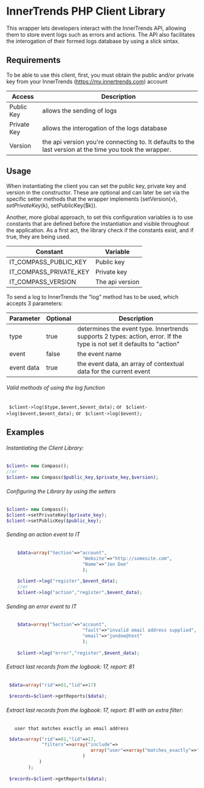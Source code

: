  InnerTrends PHP Client Library
===================
 This wrapper lets developers interact with the InnerTrends API, allowing them to store event logs such as errors and actions. 
 The API also facilitates the interogation of their formed logs database by using a slick sintax.
                                        
 Requirements
-----
 To be able to use this client, first, you must obtain the public and/or private key from your InnerTrends (https://my.innertrends.com) account                                        

 Access | Description
 --- | ---
 Public Key | allows the sending of logs
 Private Key | allows the interogation of the logs database
 Version | the api version you're connecting to. It defaults to the last version at the time you took the wrapper.

 Usage
-----
 When instantiating the client you can set the public key, private key and version in the constructor.    These are optional and can later be set via the specific setter methods that the wrapper implements (setVersion($v), setPrivateKey($k), setPublicKey($k)).

 Another, more global approach, to set this configuration variables is to use constants that are defined before the instantiation and visible throughout the application. As a first act, the library check if the constants exist, and if true, they are being used.

Constant | Variable
--- | ---
IT_COMPASS_PUBLIC_KEY | Public key
IT_COMPASS_PRIVATE_KEY | Private key
IT_COMPASS_VERSION | The api version

To send a log to InnerTrends the "log" method has to be used, which accepts 3 parameters:

Parameter | Optional | Description
--- | --- | ---
type | true | determines the event type. Innertrends supports 2 types: action, error. If the type is not set it defaults to "action"
event | false | the event name
event data | true | the event data, an array of contextual data for the current event

###### Valid methods of using the log function

```  $client->log($type,$event,$event_data); ```
 or
 ```  $client->log($event,$event_data); ```
  or
 ```  $client->log($event); ```
 
 Examples
-----
 
###### Instantiating the Client Library:
```php
$client= new Compass();
//or
$client= new Compass($public_key,$private_key,$version);
```

###### Configuring the Library by using the setters
```php
$client= new Compass();
$client->setPrivateKey($private_key);
$client->setPublicKey($public_key); 
```

###### Sending an action event to IT
```php
    $data=array("Section"=>"account", 
				            "Website"=>"http://somesite.com",
				            "Name"=>"Jon Doe" 
				            );
				      
	$client->log("register",$event_data);
	//or
	$client->log("action","register",$event_data);
```

###### Sending an error event to IT
```php
    $data=array("Section"=>"account", 
				            "fault"=>"invalid email address supplied",
				            "email"=>"jondoe@test" 
				            );
				      
 	$client->log("error","register",$event_data);
``` 	
###### Extract last records from the  logbook: 17, report: 81
```php 
 $data=array("rid"=>81,"lid"=>17)  
 
 $records=$client->getReports($data);
```

###### Extract last records from the  logbook: 17, report: 81 with an extra filter:
       user that matches exactly an email address
```php 
 $data=array("rid"=>81,"lid"=>17,
 		     "filters"=>array("include"=>
 		     		           array("user"=>array("matches_exactly"=>"user@domain.com")
 		     		 		)
            )
 		); 
 
 $records=$client->getReports($data);
```
